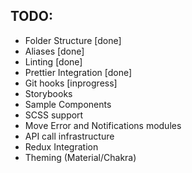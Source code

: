## TODO:

- Folder Structure [done]
- Aliases [done]
- Linting [done]
- Prettier Integration [done]
- Git hooks [inprogress]
- Storybooks
- Sample Components
- SCSS support
- Move Error and Notifications modules
- API call infrastructure
- Redux Integration
- Theming (Material/Chakra)

